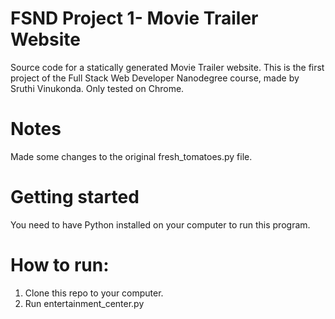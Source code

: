 # FSND Project 1- Movie Trailer Website
Source code for a statically generated Movie Trailer website. This is the first project of the Full Stack Web Developer Nanodegree course, made by Sruthi Vinukonda. 
Only tested on Chrome.
# Notes
Made some changes to the original fresh_tomatoes.py file.
# Getting started
You need to have Python installed on your computer to run this program.
# How to run:
1. Clone this repo to your computer.
2. Run entertainment_center.py
